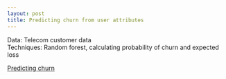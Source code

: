 ```yaml
---
layout: post
title: Predicting churn from user attributes
---
```

Data: Telecom customer data  
Techniques: Random forest, calculating probability of churn and expected loss

[Predicting churn](https://github.com/JoomiK/PredictingChurn/blob/master/Churn.ipynb)  

